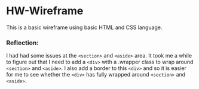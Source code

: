 # HW-Wireframe

This is a basic wireframe using basic HTML and CSS language. 

### Reflection:
I had had some issues at the `<section>` and `<aside>` area. It took me a while to figure out that I need to add a `<div>` with a .wrapper class to wrap around `<section>` and `<aside>`. I also add a border to this `<div>` and so it is easier for me to see whether the `<div>` has fully wrapped around `<section>` and `<aside>`. 
